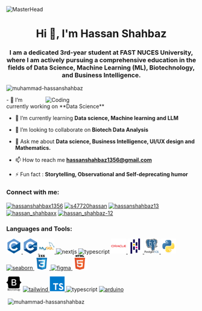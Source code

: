 ![MasterHead](https://i.pinimg.com/originals/15/e7/e3/15e7e300166c962d3b8a22f60b5cac9e.gif)
<h1 align="center">Hi 👋, I'm Hassan Shahbaz</h1>
<h3 align="center">I am a dedicated 3rd-year student at FAST NUCES University, where I am actively pursuing a comprehensive education in the fields of Data Science, Machine Learning (ML), Biotechnology, and Business Intelligence.</h3>

<p align="left"> <img src="https://komarev.com/ghpvc/?username=muhammad-hassanshahbaz&label=Profile%20views&color=0e75b6&style=flat" alt="muhammad-hassanshahbaz" /> </p>
<img align="right" alt="Coding" width="400" src="https://irfantariq.com/images/banner.gif">
- 🔭 I’m currently working on **Data Science**

- 🌱 I’m currently learning **Data science, Machine learning and LLM**

- 👯 I’m looking to collaborate on **Biotech Data Analysis**

- 💬 Ask me about **Data science, Business Intelligence, UI/UX design and Mathematics.**

- 📫 How to reach me **hassanshahbaz1356@gmail.com**

- ⚡ Fun fact : **Storytelling, Observational and Self-deprecating humor**

<h3 align="left">Connect with me:</h3>
<p align="left">
<a href="https://dev.to/hassanshahbax1356" target="blank"><img align="center" src="https://raw.githubusercontent.com/rahuldkjain/github-profile-readme-generator/master/src/images/icons/Social/devto.svg" alt="hassanshahbax1356" height="30" width="40" /></a>
<a href="https://twitter.com/s47720hassan" target="blank"><img align="center" src="https://raw.githubusercontent.com/rahuldkjain/github-profile-readme-generator/master/src/images/icons/Social/twitter.svg" alt="s47720hassan" height="30" width="40" /></a>
<a href="https://kaggle.com/hassanshahbaz13" target="blank"><img align="center" src="https://raw.githubusercontent.com/rahuldkjain/github-profile-readme-generator/master/src/images/icons/Social/kaggle.svg" alt="hassanshahbaz13" height="30" width="40" /></a>
<a href="https://instagram.com/hassan_shahbaxx" target="blank"><img align="center" src="https://raw.githubusercontent.com/rahuldkjain/github-profile-readme-generator/master/src/images/icons/Social/instagram.svg" alt="hassan_shahbaxx" height="30" width="40" /></a>
<a href="https://www.leetcode.com/hassan_shahbaz-12" target="blank"><img align="center" src="https://raw.githubusercontent.com/rahuldkjain/github-profile-readme-generator/master/src/images/icons/Social/leet-code.svg" alt="hassan_shahbaz-12" height="30" width="40" /></a>
</p>

<h3 align="left">Languages and Tools:</h3>
<p align="left">
<a href="https://www.cprogramming.com/" target="_blank" rel="noreferrer">
<img src="https://raw.githubusercontent.com/devicons/devicon/master/icons/c/c-original.svg" alt="c" width="40" height="40"/> </a> 
<a href="https://www.w3schools.com/cpp/" target="_blank" rel="noreferrer">
<img src="https://raw.githubusercontent.com/devicons/devicon/master/icons/cplusplus/cplusplus-original.svg" alt="cplusplus" width="40" height="40"/> </a> 
<a href="https://www.w3schools.com/css/" target="_blank" rel="noreferrer"> 
<a href="https://www.mysql.com/" target="_blank" rel="noreferrer"> 
<img src="https://raw.githubusercontent.com/devicons/devicon/master/icons/mysql/mysql-original-wordmark.svg" alt="mysql" width="40" height="40"/> </a>
<img src="https://workforceedtech.org/wp-content/uploads/2019/03/Tableau_Logo_resized.png" alt="nextjs" width="40" height="40"/> </a>
<img src="https://upload.wikimedia.org/wikipedia/commons/c/cf/New_Power_BI_Logo.svg" alt="typescript" width="70" height="40"/> </a>  
<a href="https://www.oracle.com/" target="_blank" rel="noreferrer"> 
<img src="https://raw.githubusercontent.com/devicons/devicon/master/icons/oracle/oracle-original.svg" alt="oracle" width="40" height="40"/> </a>
<a href="https://pandas.pydata.org/" target="_blank" rel="noreferrer"> 
<img src="https://raw.githubusercontent.com/devicons/devicon/2ae2a900d2f041da66e950e4d48052658d850630/icons/pandas/pandas-original.svg" alt="pandas" width="40" height="40"/> </a>
<a href="https://www.postgresql.org" target="_blank" rel="noreferrer">
<img src="https://raw.githubusercontent.com/devicons/devicon/master/icons/postgresql/postgresql-original-wordmark.svg" alt="postgresql" width="40" height="40"/> </a> <a href="https://www.python.org" target="_blank" rel="noreferrer">
<img src="https://raw.githubusercontent.com/devicons/devicon/master/icons/python/python-original.svg" alt="python" width="40" height="40"/> </a>
<a href="https://seaborn.pydata.org/" target="_blank" rel="noreferrer"> 
<img src="https://seaborn.pydata.org/_images/logo-mark-lightbg.svg" alt="seaborn" width="40" height="40"/> </a> 
<a href="https://getbootstrap.com" target="_blank" rel="noreferrer"> 
<img src="https://raw.githubusercontent.com/devicons/devicon/master/icons/css3/css3-original-wordmark.svg" alt="css3" width="40" height="40"/> </a> <a href="https://www.figma.com/" target="_blank" rel="noreferrer">
<img src="https://www.vectorlogo.zone/logos/figma/figma-icon.svg" alt="figma" width="40" height="40"/> </a>
<a href="https://www.w3.org/html/" target="_blank" rel="noreferrer">
<img src="https://raw.githubusercontent.com/devicons/devicon/master/icons/html5/html5-original-wordmark.svg" alt="html5" width="40" height="40"/> </a>

<img src="https://raw.githubusercontent.com/devicons/devicon/master/icons/bootstrap/bootstrap-plain-wordmark.svg" alt="bootstrap" width="40" height="40"/> </a> 
<a href="https://tailwindcss.com/" target="_blank" rel="noreferrer"> 
<img src="https://www.vectorlogo.zone/logos/tailwindcss/tailwindcss-icon.svg" alt="tailwind" width="40" height="40"/> </a> 
<a href="https://www.typescriptlang.org/" target="_blank" rel="noreferrer"> 
<img src="https://raw.githubusercontent.com/devicons/devicon/master/icons/typescript/typescript-original.svg" alt="typescript" width="40" height="40"/> </a>
<img src="https://i.pinimg.com/736x/4a/2b/e7/4a2be73b1e2efb44355436c40bf496dd.jpg" alt="typescript" width="70" height="40"/> </a>
<a href="https://www.arduino.cc/" target="_blank" rel="noreferrer">
<img src="https://cdn.worldvectorlogo.com/logos/arduino-1.svg" alt="arduino" width="40" height="40"/> </a></p>

<p>&nbsp;<img align="center" src="https://github-readme-stats.vercel.app/api?username=muhammad-hassanshahbaz&show_icons=true&locale=en" alt="muhammad-hassanshahbaz" /></p>
